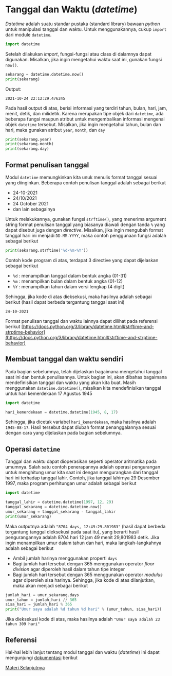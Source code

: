 # Tanggal dan Waktu (_datetime_)

_Datetime_ adalah suatu standar pustaka (standard library) bawaan _python_ untuk manipulasi tanggal dan waktu. Untuk menggunakannya, cukup `import` dari module `datetime`.

```python
import datetime
```

Setelah dilakukan _import_, fungsi-fungsi atau class di dalamnya dapat digunakan. Misalkan, jika ingin mengetahui waktu saat ini, gunakan fungsi `now()`.

```python
sekarang = datetime.datetime.now()
print(sekarang)
```

Output:
```
2021-10-24 22:12:29.476245
```

Pada hasil output di atas, berisi informasi yang terdiri tahun, bulan, hari, jam, menit, detik, dan milidetik. Karena merupakan tipe objek dari `datetime`, ada beberapa fungsi maupun atribut untuk mengembalikan informasi mengenai objek `datetime` tersebut. Misalkan, jika ingin mengetahui tahun, bulan dan hari, maka gunakan atribut `year`, `month`, dan `day`

```python
print(sekarang.year)
print(sekarang.month)
print(sekarang.day)
```

## Format penulisan tanggal

Modul `datetime` memungkinkan kita unuk menulis format tanggal sesuai yang diinginkan. Beberapa contoh penulisan tanggal adalah sebagai berikut
- 24-10-2021
- 24/10/2021
- 24 October 2021
- dan lain sebagainya

Untuk melakukannya, gunakan fungsi `strftime()`, yang menerima argument string format penulisan tanggal yang biasanya diawali dengan tanda `%` yang dapat disebut juga dengan _directive_. Misalkan, jika ingin mengubah format tanggal hari ini menjadi `DD-MM-YYYY`, maka contoh penggunaan fungsi adalah sebagai berikut

```python
print(sekarang.strftime('%d-%m-%Y'))
```

Contoh kode program di atas, terdapat 3 directive yang dapat dijelaskan sebagai berikut
- `%d` : menampilkan tanggal dalam bentuk angka (01-31)
- `%m` : menampilkan bulan dalam bentuk angka (01-12)
- `%Y` : menampilkan tahun dalam versi lengkap (4 digit)

Sehingga, jika kode di atas dieksekusi, maka hasilnya adalah sebagai berikut (hasil dapat berbeda tergantung tanggal saat ini)
```
24-10-2021
```
Format penulisan tanggal dan waktu lainnya dapat dilihat pada referensi berikut [https://docs.python.org/3/library/datetime.html#strftime-and-strptime-behavior](https://docs.python.org/3/library/datetime.html#strftime-and-strptime-behavior)

## Membuat tanggal dan waktu sendiri
Pada bagian sebelumnya, telah dijelaskan bagaimana mengetahui tanggal saat ini dan bentuk penulisannya. Untuk bagian ini, akan dibahas bagaimana mendefinisikan tanggal dan waktu yang akan kita buat. Masih menggunakan `datetime.datetime()`, misalkan kita mendefinisikan tanggal untuk hari kemerdekaan 17 Agustus 1945

```python
import datetime

hari_kemerdekaan = datetime.datetime(1945, 8, 17)
```

Sehingga, jika dicetak variabel `hari_kemerdekaan`, maka hasilnya adalah `1945-08-17`. Hasil tersebut dapat diubah format penanggalannya sesuai dengan cara yang dijelaskan pada bagian sebelumnya.

## Operasi `datetime`
Tanggal dan waktu dapat dioperasikan seperti operator aritmatika pada umumnya. Salah satu contoh penerapannya adalah operasi pengurangan untuk menghitung umur kita saat ini dengan mengurangkan dari tanggal hari ini terhadap tanggal lahir. Contoh, jika tanggal lahirnya 29 Desember 1997, maka program perhitungan umur adalah sebagai berikut

```python
import datetime

tanggal_lahir = datetime.datetime(1997, 12, 29)
tanggal_sekarang = datetime.datetime.now()
umur_sekarang = tanggal_sekarang - tanggal_lahir
print(umur_sekarang)
```

Maka outputnya adalah `"8704 days, 12:49:29.801983"` (hasil dapat berbeda tergantung tanggal dieksekusi pada saat itu), yang berarti hasil pengurangannya adalah 8704 hari 12 jam 49 menit 29,801983 detik. Jika ingin menampilkan umur dalam tahun dan hari, maka langkah-langkahnya adalah sebagai berikut
- Ambil jumlah harinya menggunakan properti `days`
- Bagi jumlah hari tersebut dengan 365 menggunakan operator _floor division_ agar diperoleh hasil dalam tahun tipe integer
- Bagi jumlah hari tersebut dengan 365 menggunakan operator _modulus_ agar diperoleh sisa harinya.
Sehingga, jika kode di atas dilanjutkan, maka akan menjadi sebagai berikut

```python
jumlah_hari = umur_sekarang.days
umur_tahun = jumlah_hari // 365
sisa_hari = jumlah_hari % 365
print("Umur saya adalah %d tahun %d hari" % (umur_tahun, sisa_hari))
```

Jika dieksekusi kode di atas, maka hasilnya adalah `"Umur saya adalah 23 tahun 309 hari"`

## Referensi
Hal-hal lebih lanjut tentang modul tanggal dan waktu (_datetime_) ini dapat mengunjungi [dokumentasi](https://docs.python.org/3.9/library/datetime.html) berikut

[Materi Selanjutnya](../15_python_math)